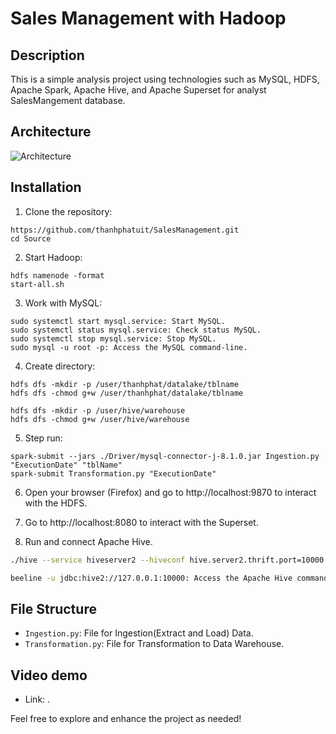 # Sales Management with Hadoop

## Description

This is a simple analysis project using technologies such as MySQL, HDFS, Apache Spark, Apache Hive, and Apache Superset for analyst SalesMangement database.


## Architecture 

![Architecture](https://github.com/thanhphatuit/SalesManagement/assets/84914537/c586914c-e210-4632-9ca8-566ef86dbfd5)

## Installation

1. Clone the repository:

```
https://github.com/thanhphatuit/SalesManagement.git
cd Source
```

2. Start Hadoop:

```
hdfs namenode -format
start-all.sh
```

3. Work with MySQL:

```
sudo systemctl start mysql.service: Start MySQL.
sudo systemctl status mysql.service: Check status MySQL.
sudo systemctl stop mysql.service: Stop MySQL.
sudo mysql -u root -p: Access the MySQL command-line.
```

4. Create directory:

```
hdfs dfs -mkdir -p /user/thanhphat/datalake/tblname
hdfs dfs -chmod g+w /user/thanhphat/datalake/tblname

hdfs dfs -mkdir -p /user/hive/warehouse
hdfs dfs -chmod g+w /user/hive/warehouse
```

5. Step run:

```
spark-submit --jars ./Driver/mysql-connector-j-8.1.0.jar Ingestion.py "ExecutionDate" "tblName"
spark-submit Transformation.py "ExecutionDate"
```

6. Open your browser (Firefox) and go to http://localhost:9870 to interact with the HDFS.

7. Go to http://localhost:8080 to interact with the Superset.

8. Run and connect Apache Hive.

``` bash
./hive --service hiveserver2 --hiveconf hive.server2.thrift.port=10000 --hiveconf hive.root.logger=INFO,console --hiveconf hive.server2.enable.doAs=false: Start the Apache Hive server.

beeline -u jdbc:hive2://127.0.0.1:10000: Access the Apache Hive command-line.
```

## File Structure

- `Ingestion.py`: File for Ingestion(Extract and Load) Data.
- `Transformation.py`: File for Transformation to Data Warehouse.

## Video demo
- Link: .

Feel free to explore and enhance the project as needed!
